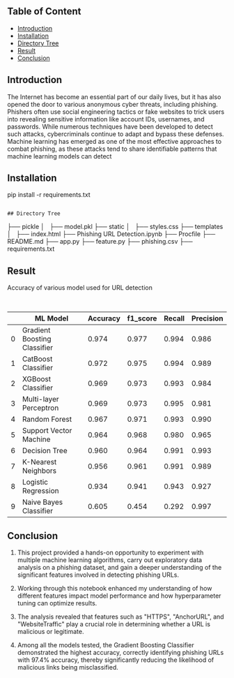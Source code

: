 
## Table of Content
  * [Introduction](#introduction)
  * [Installation](#installation)
  * [Directory Tree](#directory-tree)
  * [Result](#result)
  * [Conclusion](#conclusion)


## Introduction

The Internet has become an essential part of our daily lives, but it has also opened the door to various anonymous cyber threats, including phishing. Phishers often use social engineering tactics or fake websites to trick users into revealing sensitive information like account IDs, usernames, and passwords. While numerous techniques have been developed to detect such attacks, cybercriminals continue to adapt and bypass these defenses. Machine learning has emerged as one of the most effective approaches to combat phishing, as these attacks tend to share identifiable patterns that machine learning models can detect


## Installation
pip install -r requirements.txt
```

## Directory Tree 
```
├── pickle
│   ├── model.pkl
├── static
│   ├── styles.css
├── templates
│   ├── index.html
├── Phishing URL Detection.ipynb
├── Procfile
├── README.md
├── app.py
├── feature.py
├── phishing.csv
├── requirements.txt

## Result

Accuracy of various model used for URL detection
<br>

<br>

||ML Model|	Accuracy|  	f1_score|	Recall|	Precision|
|---|---|---|---|---|---|
0|	Gradient Boosting Classifier|	0.974|	0.977|	0.994|	0.986|
1|	CatBoost Classifier|	        0.972|	0.975|	0.994|	0.989|
2|	XGBoost Classifier| 	        0.969|	0.973|	0.993|	0.984|
3|	Multi-layer Perceptron|	        0.969|	0.973|	0.995|	0.981|
4|	Random Forest|	                0.967|	0.971|	0.993|	0.990|
5|	Support Vector Machine|	        0.964|	0.968|	0.980|	0.965|
6|	Decision Tree|      	        0.960|	0.964|	0.991|	0.993|
7|	K-Nearest Neighbors|        	0.956|	0.961|	0.991|	0.989|
8|	Logistic Regression|        	0.934|	0.941|	0.943|	0.927|
9|	Naive Bayes Classifier|     	0.605|	0.454|	0.292|	0.997|





## Conclusion
1. This project provided a hands-on opportunity to experiment with multiple machine learning algorithms, carry out exploratory data analysis on a phishing dataset, and gain a deeper understanding of the significant features involved in detecting phishing URLs.

2. Working through this notebook enhanced my understanding of how different features impact model performance and how hyperparameter tuning can optimize results.

3. The analysis revealed that features such as "HTTPS", "AnchorURL", and "WebsiteTraffic" play a crucial role in determining whether a URL is malicious or legitimate.

4. Among all the models tested, the Gradient Boosting Classifier demonstrated the highest accuracy, correctly identifying phishing URLs with 97.4% accuracy, thereby significantly reducing the likelihood of malicious links being misclassified.

